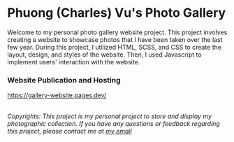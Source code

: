 # Phuong (Charles) Vu's Photo Gallery

Welcome to my personal photo gallery website project. This project involves creating a website to showcase photos that I have been taken over the last few year. During this project, I utilized HTML, SCSS, and CSS to create the layout, design, and styles of the website. Then, I used Javascript to implement users' interaction with the website. 

### Website Publication and Hosting
https://gallery-website.pages.dev/
<br></br>

*Copyrights: This project is my personal project to store and display my photographic collection. If you have any questions or feedback regarding this project, please contact me at [my email](mailto:prokhanhphuong@gmail.com)*
